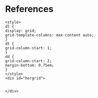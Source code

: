 # References

```@raw html
<style>
dl {
display: grid;
grid-template-columns: max-content auto;
}
dt {
grid-column-start: 1;
}
dd {
grid-column-start: 2;
margin-bottom: 0.75em;
}
</style>
<div id="horgrid">
```

```@bibliography
```

```@raw html
</div>
```
